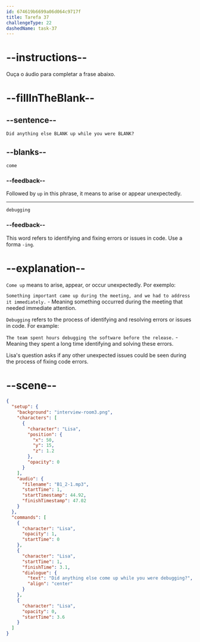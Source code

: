 ```yaml
---
id: 674619b6699a06d064c9717f
title: Tarefa 37
challengeType: 22
dashedName: task-37
---
```


<!-- (Audio) Lisa: Did anything else come up while you were debugging? -->

# --instructions--

Ouça o áudio para completar a frase abaixo.

# --fillInTheBlank--

## --sentence--

`Did anything else BLANK up while you were BLANK?`

## --blanks--

`come`

### --feedback--

Followed by `up` in this phrase, it means to arise or appear unexpectedly.

---

`debugging`

### --feedback--

This word refers to identifying and fixing errors or issues in code. Use a forma `-ing`.

# --explanation--

`Come up` means to arise, appear, or occur unexpectedly. Por exemplo:

`Something important came up during the meeting, and we had to address it immediately.` - Meaning something occurred during the meeting that needed immediate attention.

`Debugging` refers to the process of identifying and resolving errors or issues in code. For example:

`The team spent hours debugging the software before the release.` - Meaning they spent a long time identifying and solving these errors.

Lisa's question asks if any other unexpected issues could be seen during the process of fixing code errors.

# --scene--

```json
{
  "setup": {
    "background": "interview-room3.png",
    "characters": [
      {
        "character": "Lisa",
        "position": {
          "x": 50,
          "y": 15,
          "z": 1.2
        },
        "opacity": 0
      }
    ],
    "audio": {
      "filename": "B1_2-1.mp3",
      "startTime": 1,
      "startTimestamp": 44.92,
      "finishTimestamp": 47.02
    }
  },
  "commands": [
    {
      "character": "Lisa",
      "opacity": 1,
      "startTime": 0
    },
    {
      "character": "Lisa",
      "startTime": 1,
      "finishTime": 3.1,
      "dialogue": {
        "text": "Did anything else come up while you were debugging?",
        "align": "center"
      }
    },
    {
      "character": "Lisa",
      "opacity": 0,
      "startTime": 3.6
    }
  ]
}
```
